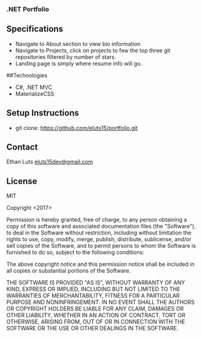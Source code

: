 ### .NET Portfolio

## Specifications
* Navigate to About section to view bio information
* Navigate to Projects, click on projects to few the top three git repositories filtered by number of stars.
* Landing page is simply where resume info will go.

##Technologies
* C#, .NET MVC
* MaterializeCSS

## Setup Instructions
* git clone: https://github.com/eluts15/portfolio.git

## Contact
Ethan Luts
eluts15dev@gmail.com

## License
MIT

Copyright <2017> <copyright Ethan Luts>

Permission is hereby granted, free of charge, to any person obtaining a copy of this software and associated documentation files (the "Software"), to deal in the Software without restriction, including without limitation the rights to use, copy, modify, merge, publish, distribute, sublicense, and/or sell copies of the Software, and to permit persons to whom the Software is furnished to do so, subject to the following conditions:

The above copyright notice and this permission notice shall be included in all copies or substantial portions of the Software.

THE SOFTWARE IS PROVIDED "AS IS", WITHOUT WARRANTY OF ANY KIND, EXPRESS OR IMPLIED, INCLUDING BUT NOT LIMITED TO THE WARRANTIES OF MERCHANTABILITY, FITNESS FOR A PARTICULAR PURPOSE AND NONINFRINGEMENT. IN NO EVENT SHALL THE AUTHORS OR COPYRIGHT HOLDERS BE LIABLE FOR ANY CLAIM, DAMAGES OR OTHER LIABILITY, WHETHER IN AN ACTION OF CONTRACT, TORT OR OTHERWISE, ARISING FROM, OUT OF OR IN CONNECTION WITH THE SOFTWARE OR THE USE OR OTHER DEALINGS IN THE SOFTWARE.